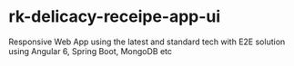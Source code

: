 # rk-delicacy-receipe-app-ui

Responsive Web App using the latest and standard tech with E2E solution using Angular 6, Spring Boot, MongoDB etc
